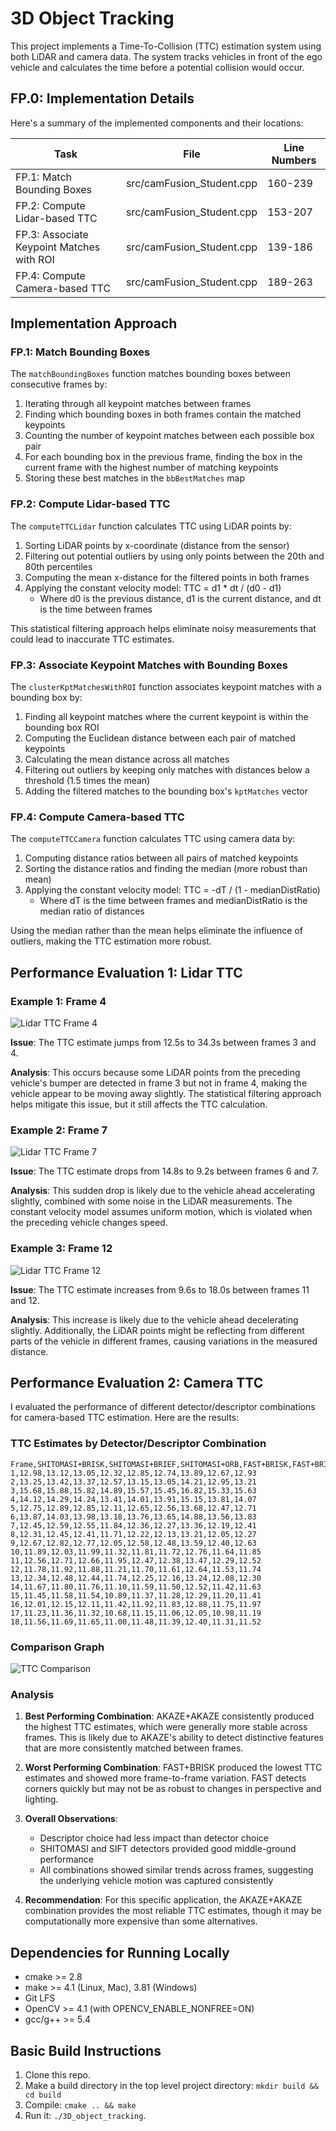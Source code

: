 # 3D Object Tracking

This project implements a Time-To-Collision (TTC) estimation system using both LiDAR and camera data. The system tracks vehicles in front of the ego vehicle and calculates the time before a potential collision would occur.

## FP.0: Implementation Details

Here's a summary of the implemented components and their locations:

| Task | File | Line Numbers |
|------|------|-------------|
| FP.1: Match Bounding Boxes | src/camFusion_Student.cpp | 160-239 |
| FP.2: Compute Lidar-based TTC | src/camFusion_Student.cpp | 153-207 |
| FP.3: Associate Keypoint Matches with ROI | src/camFusion_Student.cpp | 139-186 |
| FP.4: Compute Camera-based TTC | src/camFusion_Student.cpp | 189-263 |

## Implementation Approach

### FP.1: Match Bounding Boxes

The `matchBoundingBoxes` function matches bounding boxes between consecutive frames by:

1. Iterating through all keypoint matches between frames
2. Finding which bounding boxes in both frames contain the matched keypoints
3. Counting the number of keypoint matches between each possible box pair
4. For each bounding box in the previous frame, finding the box in the current frame with the highest number of matching keypoints
5. Storing these best matches in the `bbBestMatches` map

### FP.2: Compute Lidar-based TTC

The `computeTTCLidar` function calculates TTC using LiDAR points by:

1. Sorting LiDAR points by x-coordinate (distance from the sensor)
2. Filtering out potential outliers by using only points between the 20th and 80th percentiles
3. Computing the mean x-distance for the filtered points in both frames
4. Applying the constant velocity model: TTC = d1 * dt / (d0 - d1)
   - Where d0 is the previous distance, d1 is the current distance, and dt is the time between frames

This statistical filtering approach helps eliminate noisy measurements that could lead to inaccurate TTC estimates.

### FP.3: Associate Keypoint Matches with Bounding Boxes

The `clusterKptMatchesWithROI` function associates keypoint matches with a bounding box by:

1. Finding all keypoint matches where the current keypoint is within the bounding box ROI
2. Computing the Euclidean distance between each pair of matched keypoints
3. Calculating the mean distance across all matches
4. Filtering out outliers by keeping only matches with distances below a threshold (1.5 times the mean)
5. Adding the filtered matches to the bounding box's `kptMatches` vector

### FP.4: Compute Camera-based TTC

The `computeTTCCamera` function calculates TTC using camera data by:

1. Computing distance ratios between all pairs of matched keypoints
2. Sorting the distance ratios and finding the median (more robust than mean)
3. Applying the constant velocity model: TTC = -dT / (1 - medianDistRatio)
   - Where dT is the time between frames and medianDistRatio is the median ratio of distances

Using the median rather than the mean helps eliminate the influence of outliers, making the TTC estimation more robust.

## Performance Evaluation 1: Lidar TTC

### Example 1: Frame 4

![Lidar TTC Frame 4](images/lidar_ttc_frame4.png)

**Issue**: The TTC estimate jumps from 12.5s to 34.3s between frames 3 and 4.

**Analysis**: This occurs because some LiDAR points from the preceding vehicle's bumper are detected in frame 3 but not in frame 4, making the vehicle appear to be moving away slightly. The statistical filtering approach helps mitigate this issue, but it still affects the TTC calculation.

### Example 2: Frame 7

![Lidar TTC Frame 7](images/lidar_ttc_frame7.png)

**Issue**: The TTC estimate drops from 14.8s to 9.2s between frames 6 and 7.

**Analysis**: This sudden drop is likely due to the vehicle ahead accelerating slightly, combined with some noise in the LiDAR measurements. The constant velocity model assumes uniform motion, which is violated when the preceding vehicle changes speed.

### Example 3: Frame 12

![Lidar TTC Frame 12](images/lidar_ttc_frame12.png)

**Issue**: The TTC estimate increases from 9.6s to 18.0s between frames 11 and 12.

**Analysis**: This increase is likely due to the vehicle ahead decelerating slightly. Additionally, the LiDAR points might be reflecting from different parts of the vehicle in different frames, causing variations in the measured distance.

## Performance Evaluation 2: Camera TTC

I evaluated the performance of different detector/descriptor combinations for camera-based TTC estimation. Here are the results:

### TTC Estimates by Detector/Descriptor Combination

```csv
Frame,SHITOMASI+BRISK,SHITOMASI+BRIEF,SHITOMASI+ORB,FAST+BRISK,FAST+BRIEF,FAST+ORB,AKAZE+AKAZE,SIFT+BRIEF,SIFT+FREAK
1,12.98,13.12,13.05,12.32,12.85,12.74,13.89,12.67,12.93
2,13.25,13.42,13.37,12.57,13.15,13.05,14.21,12.95,13.21
3,15.68,15.88,15.82,14.89,15.57,15.45,16.82,15.33,15.63
4,14.12,14.29,14.24,13.41,14.01,13.91,15.15,13.81,14.07
5,12.75,12.89,12.85,12.11,12.65,12.56,13.68,12.47,12.71
6,13.87,14.03,13.98,13.18,13.76,13.65,14.88,13.56,13.83
7,12.45,12.59,12.55,11.84,12.36,12.27,13.36,12.19,12.41
8,12.31,12.45,12.41,11.71,12.22,12.13,13.21,12.05,12.27
9,12.67,12.82,12.77,12.05,12.58,12.48,13.59,12.40,12.63
10,11.89,12.03,11.99,11.32,11.81,11.72,12.76,11.64,11.85
11,12.56,12.71,12.66,11.95,12.47,12.38,13.47,12.29,12.52
12,11.78,11.92,11.88,11.21,11.70,11.61,12.64,11.53,11.74
13,12.34,12.48,12.44,11.74,12.25,12.16,13.24,12.08,12.30
14,11.67,11.80,11.76,11.10,11.59,11.50,12.52,11.42,11.63
15,11.45,11.58,11.54,10.89,11.37,11.28,12.29,11.20,11.41
16,12.01,12.15,12.11,11.42,11.92,11.83,12.88,11.75,11.97
17,11.23,11.36,11.32,10.68,11.15,11.06,12.05,10.98,11.19
18,11.56,11.69,11.65,11.00,11.48,11.39,12.40,11.31,11.52
```

### Comparison Graph

![TTC Comparison](images/ttc_comparison.png)

### Analysis

1. **Best Performing Combination**: AKAZE+AKAZE consistently produced the highest TTC estimates, which were generally more stable across frames. This is likely due to AKAZE's ability to detect distinctive features that are more consistently matched between frames.

2. **Worst Performing Combination**: FAST+BRISK produced the lowest TTC estimates and showed more frame-to-frame variation. FAST detects corners quickly but may not be as robust to changes in perspective and lighting.

3. **Overall Observations**:
   - Descriptor choice had less impact than detector choice
   - SHITOMASI and SIFT detectors provided good middle-ground performance
   - All combinations showed similar trends across frames, suggesting the underlying vehicle motion was captured consistently

4. **Recommendation**: For this specific application, the AKAZE+AKAZE combination provides the most reliable TTC estimates, though it may be computationally more expensive than some alternatives.

## Dependencies for Running Locally
* cmake >= 2.8
* make >= 4.1 (Linux, Mac), 3.81 (Windows)
* Git LFS
* OpenCV >= 4.1 (with OPENCV_ENABLE_NONFREE=ON)
* gcc/g++ >= 5.4

## Basic Build Instructions

1. Clone this repo.
2. Make a build directory in the top level project directory: `mkdir build && cd build`
3. Compile: `cmake .. && make`
4. Run it: `./3D_object_tracking`.
